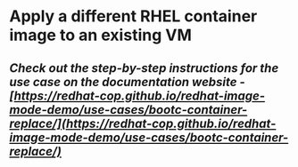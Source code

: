 # Apply a different RHEL container image to an existing VM

## *Check out the step-by-step instructions for the use case on the documentation website - [https://redhat-cop.github.io/redhat-image-mode-demo/use-cases/bootc-container-replace/](https://redhat-cop.github.io/redhat-image-mode-demo/use-cases/bootc-container-replace/)*

